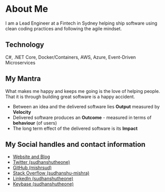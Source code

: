# About Me

I am a Lead Engineer at a Fintech in Sydney helping ship software using clean coding practices and following the agile mindset.

## Technology
C#, .NET Core, Docker/Containers, AWS, Azure, Event-Driven Microservices

## My __Mantra__
>
  What makes me happy and keeps me going is the love of helping people.
  That it is through building great software is a happy accident.

  - Between an idea and the delivered software lies **Output** measured by **Velocity**
  - Delivered software produces an **Outcome** - measured in terms of **behaviour** (of users)
  - The long term effect of the delivered software is its **Impact**

## My Social handles and contact information
- [Website and Blog](https://www.sudhanshutheone.com)
- [Twitter (sudhanshutheone)](https://twitter.com/sudhanshutheone)
- [GitHub (mishrsud)](https://github.com/mishrsud)
- [Stack Overflow (sudhanshu-mishra)](https://stackoverflow.com/users/190476/sudhanshu-mishra)
- [LinkedIn (sudhanshutheone)](https://www.linkedin.com/in/sudhanshutheone/)
- [Keybase (sudhanshutheone)](https://keybase.io/sudhanshutheone)

